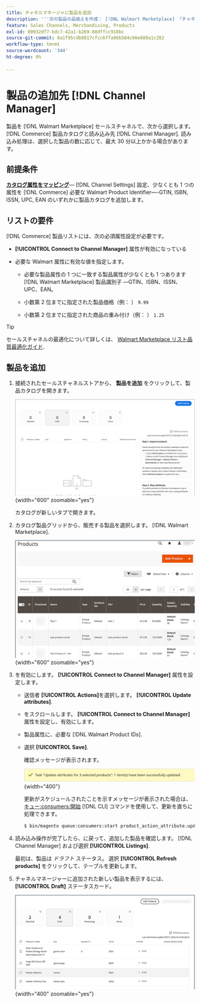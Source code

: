 ```yaml
---
title: チャネルマネージャに製品を追加
description: '''次の製品の品揃えを作成： [!DNL Walmart Marketplace] 「チャネルマネージャーで設定したセールスチャネルにカタログから製品を追加する販売」'
feature: Sales Channels, Merchandising, Products
exl-id: 00932df7-bdc7-42a1-b269-88dffcc918bc
source-git-commit: 8a1f95cdb8817cfcc6ffa96b584c66e680a1c282
workflow-type: tm+mt
source-wordcount: '344'
ht-degree: 0%

---
```



# 製品の追加先 [!DNL Channel Manager]

製品を [!DNL Walmart Marketplace] セールスチャネルで、次から選択します。 [!DNL Commerce] 製品カタログと読み込み先 [!DNL Channel Manager].
読み込み処理は、選択した製品の数に応じて、最大 30 分以上かかる場合があります。

## 前提条件

**[カタログ属性をマッピング](map-catalog-attributes.md)**— [!DNL Channel Settings] 設定、少なくとも 1 つの属性を [!DNL Commerce] 必要な Walmart Product Identifier—-GTIN, ISBN, ISSN, UPC, EAN のいずれかに製品カタログを追加します。

## リストの要件

[!DNL Commerce] 製品リストには、次の必須属性設定が必要です。

- **[!UICONTROL Connect to Channel Manager]** 属性が有効になっている

- 必要な Walmart 属性に有効な値を指定します。

   - 必要な製品属性の 1 つに一致する製品属性が少なくとも 1 つあります [!DNL Walmart Marketplace] 製品識別子 —GTIN、ISBN、ISSN、UPC、EAN。

   - 小数第 2 位までに指定された製品価格（例： ） `9.99`

   - 小数第 2 位までに指定された商品の重み付け（例： ） `1.25`

>[!TIP]
>
>セールスチャネルの最適化について詳しくは、 [Walmart Marketplace リスト品質最適化ガイド](https://marketplace.walmart.com/wp-content/uploads/2020/09/WMP_listing_quality_optimization_guide.pdf).

## 製品を追加

1. 接続されたセールスチャネルストアから、 **製品を追加** をクリックして、製品カタログを開きます。

   ![セールスチャネルストアに製品を追加](assets/add-initial-products-to-connected-channel.png){width="600" zoomable="yes"}

   カタログが新しいタブで開きます。

1. カタログ製品グリッドから、販売する製品を選択します。 [!DNL Walmart Marketplace].

   ![製品をセールスチャネルストアに送信](assets/select-products-from-catalog.png){width="600" zoomable="yes"}

1. を有効にします。 **[!UICONTROL Connect to Channel Manager]** 属性を設定します。

   - 送信者 **[!UICONTROL Actions]**&#x200B;を選択します。 **[!UICONTROL Update attributes]**.

   - をスクロールします。 **[!UICONTROL Connect to Channel Manager]** 属性を設定し、有効にします。

   - 製品属性に、必要な [!DNL Walmart Product IDs].

   - 選択 **[!UICONTROL Save]**.

     確認メッセージが表示されます。

     ![カタログから販売チャネルへの製品インポートの確認メッセージ](assets/product-import-from-catalog-confirmation.png){width="400"}

     更新がスケジュールされたことを示すメッセージが表示された場合は、 [キュー:consumers:開始](https://experienceleague.adobe.com/docs/commerce-operations/configuration-guide/cli/start-message-queues.html) [!DNL CLI] コマンドを使用して、更新を直ちに処理できます。

     ```bash
     $ bin/magento queue:consumers:start product_action_attribute.update
     ```

1. 読み込み操作が完了したら、に戻って、追加した製品を確認します。 [!DNL Channel Manager] および選択 **[!UICONTROL Listings]**.

   最初は、製品は *ドラフト* ステータス。 選択 **[!UICONTROL Refresh products]** をクリックして、テーブルを更新します。

1. チャネルマネージャーに追加された新しい製品を表示するには、 **[!UICONTROL Draft]** ステータスカード。

   ![接続済みセールスチャネルにインポートされた製品](assets/products-in-marketplace-sales-channel.png){width="400" zoomable="yes"}


